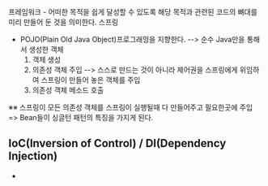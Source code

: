 프레임워크 - 어떠한 목적을 쉽게 달성할 수 있도록 해당 목적과 관련된 코드의 뼈대를 미리 만들어 둔 것을 의미한다.
스프링
- POJO(Plain Old Java Object)프로그래밍을 지향한다. --> 순수 Java만을 통해서 생성한 객체
  1. 객제 생성
  2. 의존성 객체 주입 --> 스스로 만드는 것이 아니라 제어권을 스프링에게 위임하여 스프링이 만들어 놓은 객체를 주입
  3. 의존성 객체 메소드 호출

※※ 스프링이 모든 의존성 객체를 스프링이 실행될때 다 만들어주고 필요한곳에 주입 
=> Bean들이 싱글턴 패턴의 특징을 가지게 된다.

## IoC(Inversion of Control) / DI(Dependency Injection)
  - 
